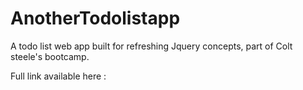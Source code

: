 # AnotherTodolistapp

A todo list web app built for refreshing Jquery concepts, part of Colt steele's bootcamp.

Full link available here : 
